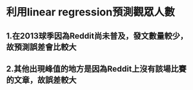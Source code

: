# 利用linear regression預測觀眾人數
## 1.在2013球季因為Reddit尚未普及，發文數量較少，故預測誤差會比較大
## 2.其他出現峰值的地方是因為Reddit上沒有該場比賽的文章，故誤差較大

